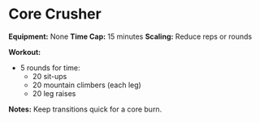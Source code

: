 # Core Crusher

**Equipment:** None
**Time Cap:** 15 minutes
**Scaling:** Reduce reps or rounds

**Workout:**
- 5 rounds for time:
  - 20 sit-ups
  - 20 mountain climbers (each leg)
  - 20 leg raises

**Notes:**
Keep transitions quick for a core burn.
